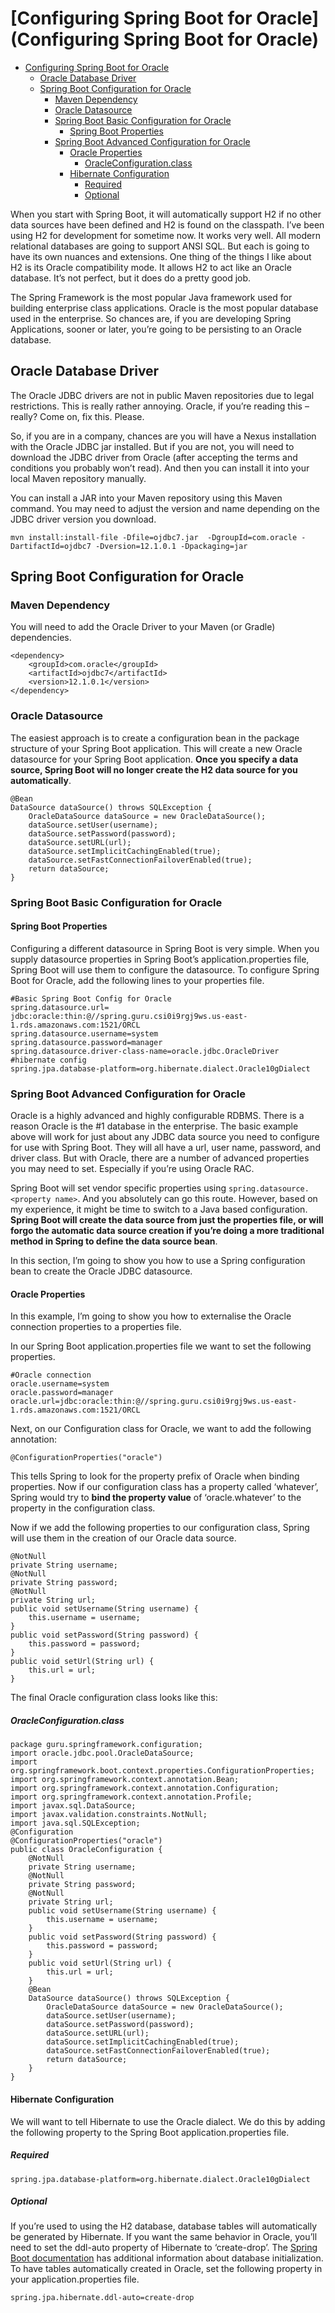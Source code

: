 # [Configuring Spring Boot for Oracle](Configuring Spring Boot for Oracle)

- [Configuring Spring Boot for Oracle](#configuring-spring-boot-for-oracleconfiguring-spring-boot-for-oracle)
  - [Oracle Database Driver](#oracle-database-driver)
  - [Spring Boot Configuration for Oracle](#spring-boot-configuration-for-oracle)
    - [Maven Dependency](#maven-dependency)
    - [Oracle Datasource](#oracle-datasource)
    - [Spring Boot Basic Configuration for Oracle](#spring-boot-basic-configuration-for-oracle)
      - [Spring Boot Properties](#spring-boot-properties)
    - [Spring Boot Advanced Configuration for Oracle](#spring-boot-advanced-configuration-for-oracle)
      - [Oracle Properties](#oracle-properties)
        - [OracleConfiguration.class](#oracleconfigurationclass)
      - [Hibernate Configuration](#hibernate-configuration)
        - [Required](#required)
        - [Optional](#optional)

When you start with Spring Boot, it will automatically support H2 if no other data sources have been defined and H2 is found on the classpath. I’ve been using H2 for development for sometime now. It works very well.  All modern relational databases are going to support ANSI SQL. But each is going to have its own nuances and extensions. One thing of the things I like about H2 is its Oracle compatibility mode. It allows H2 to act like an Oracle database. It’s not perfect, but it does do a pretty good job.

The Spring Framework is the most popular Java framework used for building enterprise class applications. Oracle is the most popular database used in the enterprise. So chances are, if you are developing Spring Applications, sooner or later, you’re going to be persisting to an Oracle database.

## Oracle Database Driver

The Oracle JDBC drivers are not in public Maven repositories due to legal restrictions. This is really rather annoying. Oracle, if you’re reading this – really? Come on, fix this. Please.

So, if you are in a company, chances are you will have a Nexus installation with the Oracle JDBC jar installed. But if you are not, you will need to download the JDBC driver from Oracle (after accepting the terms and conditions you probably won’t read). And then you can install it into your local Maven repository manually.

You can install a JAR into your Maven repository using this Maven command. You may need to adjust the version and name depending on the JDBC driver version you download.

    mvn install:install-file -Dfile=ojdbc7.jar  -DgroupId=com.oracle -DartifactId=ojdbc7 -Dversion=12.1.0.1 -Dpackaging=jar

## Spring Boot Configuration for Oracle

### Maven Dependency

You will need to add the Oracle Driver to your Maven (or Gradle) dependencies.

    <dependency>
        <groupId>com.oracle</groupId>
        <artifactId>ojdbc7</artifactId>
        <version>12.1.0.1</version>
    </dependency>

### Oracle Datasource

The easiest approach is to create a configuration bean in the package structure of your Spring Boot application. This will create a new Oracle datasource for your Spring Boot application. **Once you specify a data source, Spring Boot will no longer create the H2 data source for you automatically**.

    @Bean
    DataSource dataSource() throws SQLException {
        OracleDataSource dataSource = new OracleDataSource();
        dataSource.setUser(username);
        dataSource.setPassword(password);
        dataSource.setURL(url);
        dataSource.setImplicitCachingEnabled(true);
        dataSource.setFastConnectionFailoverEnabled(true);
        return dataSource;
    }

### Spring Boot Basic Configuration for Oracle

#### Spring Boot Properties

Configuring a different datasource in Spring Boot is very simple. When you supply datasource properties in Spring Boot’s application.properties file, Spring Boot will use them to configure the datasource. To configure Spring Boot for Oracle, add the following lines to your properties file.

    #Basic Spring Boot Config for Oracle
    spring.datasource.url= jdbc:oracle:thin:@//spring.guru.csi0i9rgj9ws.us-east-1.rds.amazonaws.com:1521/ORCL
    spring.datasource.username=system
    spring.datasource.password=manager
    spring.datasource.driver-class-name=oracle.jdbc.OracleDriver
    #hibernate config
    spring.jpa.database-platform=org.hibernate.dialect.Oracle10gDialect

### Spring Boot Advanced Configuration for Oracle

Oracle is a highly advanced and highly configurable RDBMS. There is a reason Oracle is the #1 database in the enterprise. The basic example above will work for just about any JDBC data source you need to configure for use with Spring Boot. They will all have a url, user name, password, and driver class. But with Oracle, there are a number of advanced properties you may need to set. Especially if you’re using Oracle RAC.

Spring Boot will set vendor specific properties using `spring.datasource.<property name>`. And you absolutely can go this route. However, based on my experience, it might be time to switch to a Java based configuration. **Spring Boot will create the data source from just the properties file, or will forgo the automatic data source creation if you’re doing a more traditional method in Spring to define the data source bean**.

In this section, I’m going to show you how to use a Spring configuration bean to create the Oracle JDBC datasource.

#### Oracle Properties

In this example, I’m going to show you how to externalise the Oracle connection properties to a properties file.

In our Spring Boot application.properties file we want to set the following properties.

    #Oracle connection
    oracle.username=system
    oracle.password=manager
    oracle.url=jdbc:oracle:thin:@//spring.guru.csi0i9rgj9ws.us-east-1.rds.amazonaws.com:1521/ORCL

Next, on our Configuration class for Oracle, we want to add the following annotation:

    @ConfigurationProperties("oracle")

This tells Spring to look for the property prefix of Oracle when binding properties. Now if our configuration class has a property called ‘whatever’, Spring would try to **bind the property value** of ‘oracle.whatever’ to the property in the configuration class.

Now if we add the following properties to our configuration class, Spring will use them in the creation of our Oracle data source.

    @NotNull
    private String username;
    @NotNull
    private String password;
    @NotNull
    private String url;
    public void setUsername(String username) {
        this.username = username;
    }
    public void setPassword(String password) {
        this.password = password;
    }
    public void setUrl(String url) {
        this.url = url;
    }

The final Oracle configuration class looks like this:

##### OracleConfiguration.class

    package guru.springframework.configuration;
    import oracle.jdbc.pool.OracleDataSource;
    import org.springframework.boot.context.properties.ConfigurationProperties;
    import org.springframework.context.annotation.Bean;
    import org.springframework.context.annotation.Configuration;
    import org.springframework.context.annotation.Profile;
    import javax.sql.DataSource;
    import javax.validation.constraints.NotNull;
    import java.sql.SQLException;
    @Configuration
    @ConfigurationProperties("oracle")
    public class OracleConfiguration {
        @NotNull
        private String username;
        @NotNull
        private String password;
        @NotNull
        private String url;
        public void setUsername(String username) {
            this.username = username;
        }
        public void setPassword(String password) {
            this.password = password;
        }
        public void setUrl(String url) {
            this.url = url;
        }
        @Bean
        DataSource dataSource() throws SQLException {
            OracleDataSource dataSource = new OracleDataSource();
            dataSource.setUser(username);
            dataSource.setPassword(password);
            dataSource.setURL(url);
            dataSource.setImplicitCachingEnabled(true);
            dataSource.setFastConnectionFailoverEnabled(true);
            return dataSource;
        }
    }

#### Hibernate Configuration

We will want to tell Hibernate to use the Oracle dialect. We do this by adding the following property to the Spring Boot application.properties file.

##### Required

    spring.jpa.database-platform=org.hibernate.dialect.Oracle10gDialect

##### Optional

If you’re used to using the H2 database, database tables will automatically be generated by Hibernate. If you want the same behavior in Oracle, you’ll need to set the ddl-auto property of Hibernate to ‘create-drop’. The [Spring Boot documentation](https://docs.spring.io/spring-boot/docs/current/reference/html/howto-database-initialization.html) has additional information about database initialization. To have tables automatically created in Oracle, set the following property in your application.properties file.

    spring.jpa.hibernate.ddl-auto=create-drop
